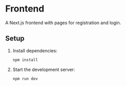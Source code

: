 # Frontend

A Next.js frontend with pages for registration and login.

## Setup

1. Install dependencies:
   ```bash
   npm install
   ```
2. Start the development server:
   ```bash
   npm run dev
   ```
